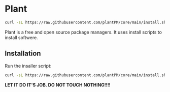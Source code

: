 # Plant

```sh
curl -sL https://raw.githubusercontent.com/plantPM/core/main/install.sh | sh
```

Plant is a free and open source package managers. It uses install scripts to install softwere.

## Installation

Run the insaller script:

```sh
curl -sL https://raw.githubusercontent.com/plantPM/core/main/install.sh | sh
```

**LET IT DO IT'S JOB. DO NOT TOUCH NOTHING!!!!**
